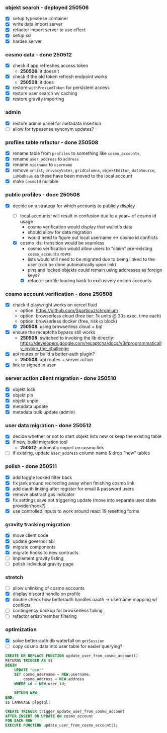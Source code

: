 ### objekt search - deployed 250506

- [x] setup typesense container
- [x] write data import server
- [x] refactor import server to use effect
- [x] setup ssl
- [x] harden server

### cosmo data - done 250512

- [x] check if app refreshes access token
  - **250506**: it doesn't
- [x] check if the old token refresh endpoint works
  - **250508**: it does
- [x] restore `withProxiedToken` for persistent access
- [x] restore user search w/ caching
- [x] restore gravity importing

### admin

- [x] restore admin panel for metadata insertion
- [ ] allow for typesense synonym updates?

### profiles table refactor - done 250508

- [x] rename table from `profiles` to something like `cosmo_accounts`
- [x] rename `user_address` to `address`
- [x] rename `nickname` to `username`
- [x] remove `artist`, `privacyVotes`, `gridColumns`, `objektEditor`, `dataSource`, `isModhaus` as these have been moved to the local account
- [x] make `cosmoId` nullable

### public profiles - done 250508

- [x] decide on a strategy for which accounts to publicly display

  - [ ] local accounts: will result in confusion due to a year+ of cosmo id usage
    - cosmo verification would display that wallet's data
    - should allow for data migration
    - would need to figure out local username <-> cosmo id conflicts
  - [x] cosmo ids: transition would be seamless
    - cosmo verification would allow users to "claim" pre-existing `cosmo_accounts` rows
    - lists would still need to be migrated due to being linked to the user (can be done automatically upon link)
    - pins and locked objekts could remain using addresses as foreign keys?
    - [x] refactor profile loading back to exclusively cosmo accounts

### cosmo account verification - done 250508

- [x] check if playwright works on vercel fluid
  - option: https://github.com/Sparticuz/chromium
  - option: browserless cloud (free tier: 1k units @ 30s exec. time each)
  - option: browserless docker (free, risk ip block)
  - [x] **250508**: using browserless cloud + bql
- [x] ensure the recaptcha bypass still works
  - **250508**: switched to invoking the lib directly: https://developers.google.com/recaptcha/docs/v3#programmatically_invoke_the_challenge
- [x] api routes or build a better-auth plugin?
  - **250508**: api routes + server action
- [x] link to signed in user

### server action client migration - done 250510

- [x] objekt lock
- [x] objekt pin
- [x] objekt unpin
- [x] metadata update
- [x] metadata bulk update (admin)

### user data migration - done 250512

- [x] decide whether or not to start objekt lists new or keep the existing table
- [x] if new, build migration tool
  - **250512**: automatic import on cosmo link
- [ ] if existing, update `user_address` column name & drop "new" tables

### polish - done 250511

- [x] add toggle locked filter back
- [x] fix jank around redirecting away when finishing cosmo link
- [x] add oauth linking after register for email & password users
- [x] remove abstract gas indicator
- [x] fix settings save not triggering update (move into separate user state provider/hook?)
- [x] use controlled inputs to work around react 19 resetting forms

### gravity tracking migration

- [x] move client code
- [x] update governor abi
- [x] migrate components
- [x] migrate hooks to new contracts
- [ ] implement gravity listing
- [ ] polish individual gravity page

### stretch

- [ ] allow unlinking of cosmo accounts
- [x] display discord handle on profile
- [x] double check how betterauth handles oauth -> username mapping w/ conflicts
- [ ] contingency backup for browserless failing
- [ ] refactor artist/member filtering

### optimization

- [x] solve better-auth db waterfall on `getSession`
- [ ] copy cosmo data into user table for easier querying?

```sql
CREATE OR REPLACE FUNCTION update_user_from_cosmo_account()
RETURNS TRIGGER AS $$
BEGIN
    UPDATE "user"
    SET cosmo_username = NEW.username,
        cosmo_address = NEW.address
    WHERE id = NEW.user_id;

    RETURN NEW;
END;
$$ LANGUAGE plpgsql;

CREATE TRIGGER trigger_update_user_from_cosmo_account
AFTER INSERT OR UPDATE ON cosmo_account
FOR EACH ROW
EXECUTE FUNCTION update_user_from_cosmo_account();
```
